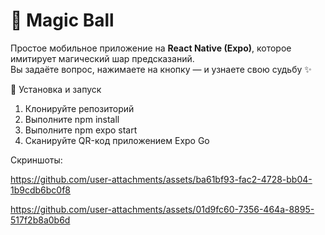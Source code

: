 # 🎱 Magic Ball

Простое мобильное приложение на **React Native (Expo)**, которое имитирует магический шар предсказаний.  
Вы задаёте вопрос, нажимаете на кнопку — и узнаете свою судьбу ✨ 

🚀 Установка и запуск
1. Клонируйте репозиторий
2. Выполните npm install
3. Выполните npm expo start
4. Сканируйте QR-код приложением Expo Go

Скриншоты: 

https://github.com/user-attachments/assets/ba61bf93-fac2-4728-bb04-1b9cdb6bc0f8

https://github.com/user-attachments/assets/01d9fc60-7356-464a-8895-517f2b8a0b6d

